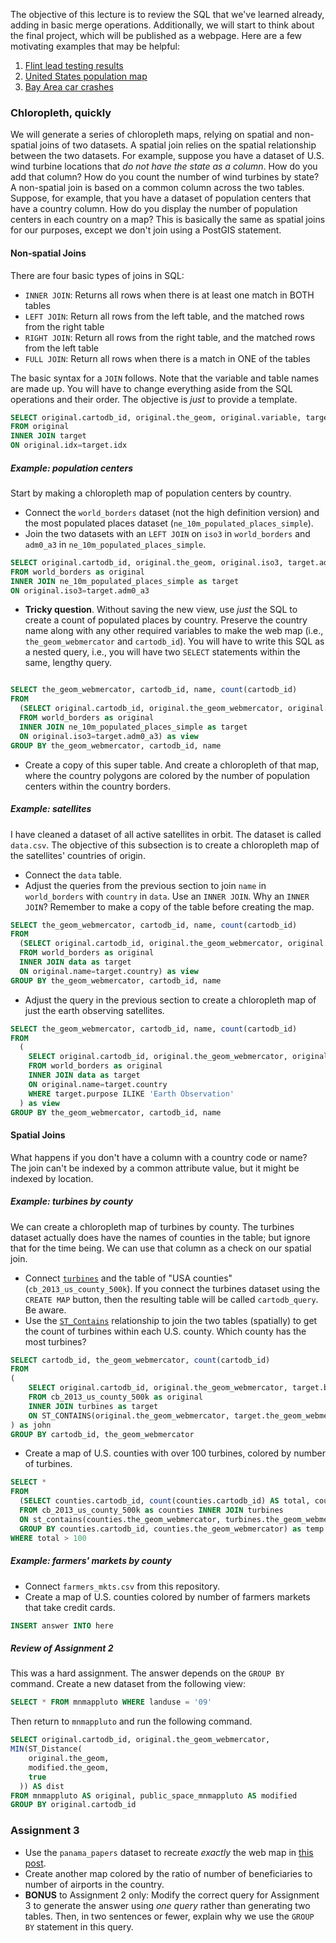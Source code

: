 The objective of this lecture is to review the SQL that we've learned already, adding in basic merge operations. Additionally, we will start to think about the final project, which will be published as a webpage.  Here are a few motivating examples that may be helpful:

1. [Flint lead testing results](http://michiganradio.org/post/map-take-closer-look-flint-lead-testing-results#stream/0)
2. [United States population map](https://observatory.cartodb.com/viz/582f22f2-d682-11e5-a3bd-0ecfd53eb7d3/embed_map)
3. [Bay Area car crashes](https://team.cartodb.com/u/mamataakella/viz/322d015a-e9fb-11e5-b482-0e31c9be1b51/embed_map)

### Chloropleth, quickly

We will generate a series of chloropleth maps, relying on spatial and non-spatial joins of two datasets.  A spatial join relies on the spatial relationship between the two datasets.  For example, suppose you have a dataset of U.S. wind turbine locations that *do not have the state as a column*.  How do you add that column?  How do you count the number of wind turbines by state?  A non-spatial join is based on a common column across the two tables.  Suppose, for example, that you have a dataset of population centers that have a country column.  How do you display the number of population centers in each country on a map?  This is basically the same as spatial joins for our purposes, except we don't join using a PostGIS statement.  

#### Non-spatial Joins

There are four basic types of joins in SQL:

- `INNER JOIN`: Returns all rows when there is at least one match in BOTH tables
- `LEFT JOIN`: Return all rows from the left table, and the matched rows from the right table
- `RIGHT JOIN`: Return all rows from the right table, and the matched rows from the left table
- `FULL JOIN`: Return all rows when there is a match in ONE of the tables

The basic syntax for a `JOIN` follows.  Note that the variable and table names are made up.  You will have to change everything aside from the SQL operations and their order.  The objective is *just* to provide a template.

```sql
SELECT original.cartodb_id, original.the_geom, original.variable, target.variable
FROM original
INNER JOIN target
ON original.idx=target.idx
```

##### Example: population centers

Start by making a chloropleth map of population centers by country.

- Connect the `world_borders` dataset (not the high definition version) and the most populated places dataset (`ne_10m_populated_places_simple`).
- Join the two datasets with an `LEFT JOIN` on `iso3` in `world_borders` and `adm0_a3` in `ne_10m_populated_places_simple`.

```sql
SELECT original.cartodb_id, original.the_geom, original.iso3, target.adm1name
FROM world_borders as original
INNER JOIN ne_10m_populated_places_simple as target
ON original.iso3=target.adm0_a3
```

- **Tricky question**.  Without saving the new view, use *just* the SQL to create a count of populated places by country.  Preserve the country name along with any other required variables to make the web map (i.e., `the_geom_webmercator` and `cartodb_id`).  You will have to write this SQL as a nested query, i.e., you will have two `SELECT` statements within the same, lengthy query.

```sql

SELECT the_geom_webmercator, cartodb_id, name, count(cartodb_id)
FROM
  (SELECT original.cartodb_id, original.the_geom_webmercator, original.name, original.iso3, target.adm1name
  FROM world_borders as original
  INNER JOIN ne_10m_populated_places_simple as target
  ON original.iso3=target.adm0_a3) as view
GROUP BY the_geom_webmercator, cartodb_id, name
```

- Create a copy of this super table.  And create a chloropleth of that map, where the country polygons are colored by the number of population centers within the country borders.

##### Example: satellites

I have cleaned a dataset of all active satellites in orbit.  The dataset is called `data.csv`.  The objective of this subsection is to create a chloropleth map of the satellites' countries of origin.

- Connect the `data` table.
- Adjust the queries from the previous section to join `name` in `world_borders` with `country` in `data`.  Use an `INNER JOIN`.  Why an `INNER JOIN`?  Remember to make a copy of the table before creating the map.  

```sql
SELECT the_geom_webmercator, cartodb_id, name, count(cartodb_id)
FROM
  (SELECT original.cartodb_id, original.the_geom_webmercator, original.name, original.iso3, target.country
  FROM world_borders as original
  INNER JOIN data as target
  ON original.name=target.country) as view
GROUP BY the_geom_webmercator, cartodb_id, name
```

- Adjust the query in the previous section to create a chloropleth map of just the earth observing satellites.  

```sql
SELECT the_geom_webmercator, cartodb_id, name, count(cartodb_id)
FROM
  (
    SELECT original.cartodb_id, original.the_geom_webmercator, original.name, original.iso3, target.country
    FROM world_borders as original
    INNER JOIN data as target
    ON original.name=target.country
    WHERE target.purpose ILIKE 'Earth Observation'
  ) as view
GROUP BY the_geom_webmercator, cartodb_id, name
```

#### Spatial Joins

What happens if you don't have a column with a country code or name?  The join can't be indexed by a common attribute value, but it might be indexed by location.  

##### Example: turbines by county

We can create a chloropleth map of turbines by county.  The turbines dataset actually does have the names of counties in the table; but ignore that for the time being.  We can use that column as a check on our spatial join.

- Connect [`turbines`](https://dangeorge.carto.com/dataset/turbines) and the table of "USA counties" (`cb_2013_us_county_500k`).  If you connect the turbines dataset using the `CREATE MAP` button, then the resulting table will be called `cartodb_query`.  Be aware.
- Use the [`ST_Contains`](http://postgis.net/docs/manual-1.4/ST_Contains.html) relationship to join the two tables (spatially) to get the count of turbines within each U.S. county.  Which county has the most turbines?

```sql
SELECT cartodb_id, the_geom_webmercator, count(cartodb_id)
FROM 
(
  	SELECT original.cartodb_id, original.the_geom_webmercator, target.blade_l
	FROM cb_2013_us_county_500k as original
	INNER JOIN turbines as target
	ON ST_CONTAINS(original.the_geom_webmercator, target.the_geom_webmercator)
) as john
GROUP BY cartodb_id, the_geom_webmercator
```

- Create a map of U.S. counties with over 100 turbines, colored by number of turbines.

```sql
SELECT *
FROM 
  (SELECT counties.cartodb_id, count(counties.cartodb_id) AS total, counties.the_geom_webmercator
  FROM cb_2013_us_county_500k as counties INNER JOIN turbines 
  ON st_contains(counties.the_geom_webmercator, turbines.the_geom_webmercator) 
  GROUP BY counties.cartodb_id, counties.the_geom_webmercator) as temp
WHERE total > 100
```

##### Example: farmers' markets by county

- Connect `farmers_mkts.csv` from this repository.
- Create a map of U.S. counties colored by number of farmers markets that take credit cards.

```sql
INSERT answer INTO here
```

##### Review of Assignment 2

This was a hard assignment.  The answer depends on the `GROUP BY` command.  Create a new dataset from the following view:

```sql
SELECT * FROM mnmappluto WHERE landuse = '09'
```

Then return to `mnmappluto` and run the following command.

```sql
SELECT original.cartodb_id, original.the_geom_webmercator,
MIN(ST_Distance(
    original.the_geom, 
    modified.the_geom,
    true
  )) AS dist 
FROM mnmappluto AS original, public_space_mnmappluto AS modified
GROUP BY original.cartodb_id
```

### Assignment 3

- Use the `panama_papers` dataset to recreate *exactly* the web map in [this post](https://www.cgdev.org/blog/panama-papers-and-correlates-hidden-activity).  
- Create another map colored by the ratio of number of beneficiaries to number of airports in the country.
- **BONUS** to Assignment 2 only: Modify the correct query for Assignment 3 to generate the answer using *one query* rather than generating two tables. Then, in two sentences or fewer, explain why we use the `GROUP BY` statement in this query.
